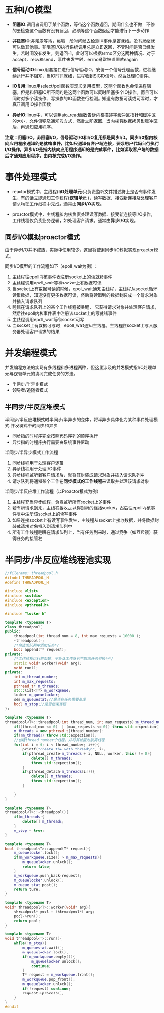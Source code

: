 # 五种I/O模型
-   **阻塞IO**:调用者调用了某个函数，等待这个函数返回，期间什么也不做，不停的去检查这个函数有没有返回，必须等这个函数返回才能进行下一步动作
    
-   **非阻塞IO**:非阻塞等待，每隔一段时间就去检测IO事件是否就绪。没有就绪就可以做其他事。非阻塞I/O执行系统调用总是立即返回，不管时间是否已经发生，若时间没有发生，则返回-1，此时可以根据errno区分这两种情况，对于accept，recv和send，事件未发生时，errno通常被设置成eagain
    
-   **信号驱动IO**:linux用套接口进行信号驱动IO，安装一个信号处理函数，进程继续运行并不阻塞，当IO时间就绪，进程收到SIGIO信号。然后处理IO事件。
    
-   **IO复用**:linux用select/poll函数实现IO复用模型，这两个函数也会使进程阻塞，但是和阻塞IO所不同的是这两个函数可以同时阻塞多个IO操作。而且可以同时对多个读操作、写操作的IO函数进行检测。知道有数据可读或可写时，才真正调用IO操作函数
    
-   **异步IO**:linux中，可以调用aio_read函数告诉内核描述字缓冲区指针和缓冲区的大小、文件偏移及通知的方式，然后立即返回，当内核将数据拷贝到缓冲区后，再通知应用程序。
    

**注意：阻塞I/O，非阻塞I/O，信号驱动I/O和I/O复用都是同步I/O。同步I/O指内核向应用程序通知的是就绪事件，比如只通知有客户端连接，要求用户代码自行执行I/O操作，异步I/O是指内核向应用程序通知的是完成事件，比如读取客户端的数据后才通知应用程序，由内核完成I/O操作。**

# 事件处理模式
-   reactor模式中，主线程(**I/O处理单元**)只负责监听文件描述符上是否有事件发生，有的话立即通知工作线程(**逻辑单元** )，读写数据、接受新连接及处理客户请求均在工作线程中完成。通常由**同步I/O**实现。
    
-   proactor模式中，主线程和内核负责处理读写数据、接受新连接等I/O操作，工作线程仅负责业务逻辑，如处理客户请求。通常由**异步I/O**实现。


## 同步I/O模拟proactor模式
由于异步I/O并不成熟，实际中使用较少，这里将使用同步I/O模拟实现proactor模式。

同步I/O模型的工作流程如下（epoll_wait为例）：
1. 主线程往epoll内核事件表注册socket上的读就绪事件
2. 主线程调用epoll_wait等待socket上有数据可读
3. 当socket上有数据可读的时候，epoll_wait通知主线程，主线程从socket循环读取数据，知道没有更多数据可读，然后将读取到的数据封装成一个请求对象并插入请求队列
4. 睡眠在请求队列上的某个工作线程被唤醒， 它获得请求对象并处理客户请求，然后往epoll内核事件表中注册该socket上的写就绪事件
5. 主线程调用epoll_wait等待socket可写
6. 当socket上有数据可写时，epoll_wait通知主线程。主线程往socket上写入服务器处理客户请求的结果

# 并发编程模式
并发编程方法的实现有多线程和多进程两种，但这里涉及的并发模式指I/O处理单元与逻辑单元的协同完成任务的方法。
+ 半同步/半异步模式
+ 领导者/追随者模式

## 半同步/半反应堆模式
半同步/半反应堆模式时半同步/半异步的变体，将半异步具体化为某种事件处理模式
并发模式中的同步和异步
+ 同步指的时程序完全按照代码序列的顺序执行
+ 异步指的时程序执行需要由系统事件驱动

半同步/半异步模式工作流程
1. 同步线程用于处理客户逻辑
2. 异步线程用于处理I/O事件
3. 异步线程监听到客户请求后，就将其封装成请求对象并插入请求队列中
4. 请求队列将通知某个工作在**同步模式的工作线程**来读取并处理该请求对象

半同步/半反应堆工作流程（以Proactor模式为例）
1. 主线程充当异步线程，负责监听所有socket上的事件
2. 若有新请求到来，主线程接收之以得到新的连接socket，然后往epoll内核事件表中注册该socket上的读写事件
3. 如果连接socket上有读写事件发生，主线程从socket上接收数据，并将数据封装成请求对象插入到请求队列中
4. 所有工作线程睡眠在请求队列上，当有任务到来时，通过竞争（如互斥锁）获得任务的接管权


# 半同步/半反应堆线程池实现
```c++
//filename: threadpool.h
#ifndef THREADPOOL_H
#define THREADPOOL_H

#include <list>
#include <cstdio>
#include <exception>
#include <pthread.h>

#include "locker.h"

template <typename T>
class threadpool{
public:
	threadpool(int thread_num = 8, int max_requests = 10000 );
	~threadpool();
	/*向请求队列中添加任务*/
	bool append(T* request);
private:
	/*工作线程运行的函数，不断从工作队列中取出任务并执行*/
	static void* worker(void* arg);
	void run();
private:
	int m_thread_number;
	int m_max_requests;
	pthread_t* m_threads;
	std::list<T*> m_workqueue;
	locker m_queuelocker;
	sem m_queuestat;//是否有任务需要处理
	bool m_stop;//是否结束线程
};

template <typename T>
threadpool<T>::threadpool(int thread_num, int max_requests):m_thread_num(thread_num),m_max_requests(max_requests){
	if((thread_num <= 0) || (max_requests <= 0)) throw std::expection();
	m_threads = new pthread_t[thread_number];
	if(!m_threads) throw std::expection();
	//创建thread_number个线程，并将其设置为脱离线程
	for(int i = 0; i < thread_number; i++){
		printf("create the %dth thread\n", i);
		if(pthread_create(m_threads + i, NULL, worker, this) != 0){
			delete[] m_threads;
			throw std::expection();
		}
		if(pthread_detach(m_threads[i])){
			delete[] m_threads;
			throw std::expection();
		}
		
	}
}

template <typename T>
threadpool<T>::~threadpool(){
	if(m_threads){
		delete[] m_threads;
	}
	m_stop = true;
}

template <typename T>
bool threadpool<T>::append(T* request){
	m_queuelocker.lock();
	if(m_workqueue.size() > m_max_requests){
		m_queuelocker.unlock();
		return false;
	}
	m_workqueue.push_back(request);
	m_queuelocker.unlock();
	m_queue_stat.post();
	return ture;
}

template <typename T>
void* threadpool<T>::worker(void* arg){
	threadpool* pool = (threadpool*) arg;
	pool->run();
	return pool;
}

template <typename T>
void threadpool<T>::run(){
	while(!m_stop){
		m_queuestat.wait();
		m_queuelocker.lock();
		if(m_workqueue.empty()){
			m_queuelocker.unlock();
			continue;
		}
		T* request = m_workqueue.front();
		m_workqueue.pop_front();
		m_queuelocker.unlock();
		if(!request) continue;
		request->process();
	}
}
#endif
```























